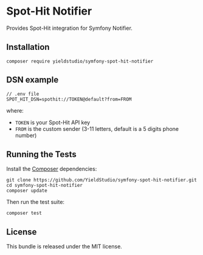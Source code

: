 Spot-Hit Notifier
====================

Provides Spot-Hit integration for Symfony Notifier.

Installation
-----------

```
composer require yieldstudio/symfony-spot-hit-notifier
```


DSN example
-----------

```
// .env file
SPOT_HIT_DSN=spothit://TOKEN@default?from=FROM
```

where:
 - `TOKEN` is your Spot-Hit API key
 - `FROM` is the custom sender (3-11 letters, default is a 5 digits phone number)

Running the Tests
---------

Install the [Composer](http://getcomposer.org/) dependencies:

    git clone https://github.com/YieldStudio/symfony-spot-hit-notifier.git
    cd symfony-spot-hit-notifier
    composer update

Then run the test suite:

    composer test

## License

This bundle is released under the MIT license.
